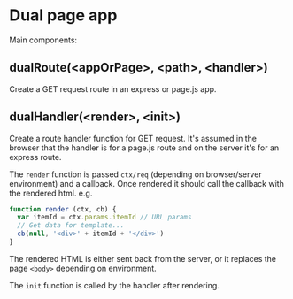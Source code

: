 # Dual page app

Main components:

## dualRoute(\<appOrPage>, \<path>, \<handler>)

Create a GET request route in an express or page.js app.

## dualHandler(\<render>, \<init>)

Create a route handler function for GET request. It's assumed in the browser that the handler is for a page.js route and on the server it's for an express route.

The `render` function is passed `ctx/req` (depending on browser/server environment) and a callback. Once rendered it should call the callback with the rendered html. e.g.

```js
function render (ctx, cb) {
  var itemId = ctx.params.itemId // URL params
  // Get data for template...
  cb(null, '<div>' + itemId + '</div>')
}
```

The rendered HTML is either sent back from the server, or it replaces the page `<body>` depending on environment.

The `init` function is called by the handler after rendering.

